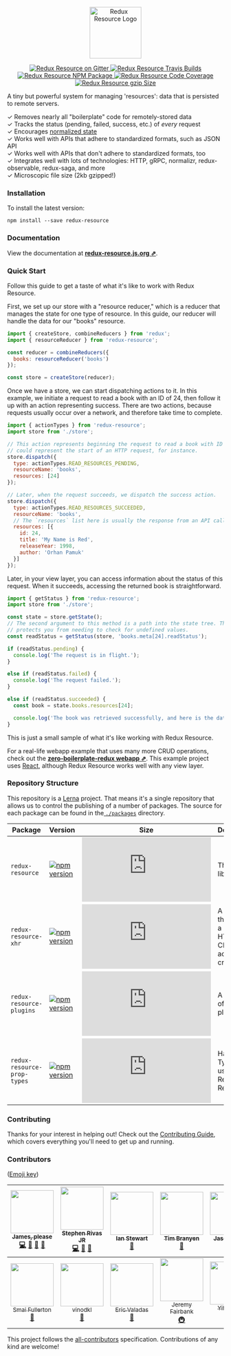 <p align="center">
<a href="http://redux-resource.js.org">
<img src="https://user-images.githubusercontent.com/2322305/35489731-63e3bb20-044e-11e8-8211-b7d153722865.png" height="120" alt="Redux Resource Logo" aria-label="redux-resource.js.org" />
</a>
</p>

<p align="center">
  <a href="https://gitter.im/jmeas/redux-resource?utm_source=badge&utm_medium=badge&utm_campaign=pr-badge">
    <img src="https://badges.gitter.im/jmeas/redux-resource.svg" alt="Redux Resource on Gitter" />
  </a>
  <a href="https://travis-ci.org/jmeas/redux-resource">
    <img src="http://img.shields.io/travis/jmeas/redux-resource.svg?style=flat" alt="Redux Resource Travis Builds" />
  </a>
  <a href="https://www.npmjs.com/package/redux-resource">
    <img src="https://img.shields.io/npm/v/redux-resource.svg" alt="Redux Resource NPM Package" />
  </a>
  <a href="https://codeclimate.com/github/jmeas/redux-resource">
    <img src="https://codeclimate.com/github/jmeas/redux-resource/badges/coverage.svg" alt="Redux Resource Code Coverage" />
  </a>
  <a href="https://unpkg.com/redux-resource/dist/redux-resource.min.js">
    <img src="http://img.badgesize.io/https://unpkg.com/redux-resource/dist/redux-resource.min.js?compression=gzip" alt="Redux Resource gzip Size" />
  </a>
</p>

A tiny but powerful system for managing 'resources': data that is persisted to
remote servers.

✓ Removes nearly all "boilerplate" code for remotely-stored data  
✓ Tracks the status (pending, failed, success, etc.) of _every_ request  
✓ Encourages [normalized state](http://redux.js.org/docs/recipes/reducers/NormalizingStateShape.html)  
✓ Works well with APIs that adhere to standardized formats, such as JSON API  
✓ Works well with APIs that don't adhere to standardized formats, too  
✓ Integrates well with lots of technologies: HTTP, gRPC, normalizr, redux-observable, redux-saga, and more  
✓ Microscopic file size (2kb gzipped!)

### Installation

To install the latest version:

```
npm install --save redux-resource
```

### Documentation

View the documentation at
**[redux-resource.js.org ⇗](https://redux-resource.js.org/)**.

### Quick Start

Follow this guide to get a taste of what it's like to work with Redux
Resource.

First, we set up our store with a "resource reducer," which is a reducer that
manages the state for one type of resource. In this guide, our reducer will
handle the data for our "books" resource.

```js
import { createStore, combineReducers } from 'redux';
import { resourceReducer } from 'redux-resource';

const reducer = combineReducers({
  books: resourceReducer('books')
});

const store = createStore(reducer);
```

Once we have a store, we can start dispatching actions to it. In this example,
we initiate a request to read a book with an ID of 24, then follow it up with an
action representing success. There are two actions, because requests usually
occur over a network, and therefore take time to complete.

```js
import { actionTypes } from 'redux-resource';
import store from './store';

// This action represents beginning the request to read a book with ID of 24. This
// could represent the start of an HTTP request, for instance.
store.dispatch({
  type: actionTypes.READ_RESOURCES_PENDING,
  resourceName: 'books',
  resources: [24]
});

// Later, when the request succeeds, we dispatch the success action.
store.dispatch({
  type: actionTypes.READ_RESOURCES_SUCCEEDED,
  resourceName: 'books',
  // The `resources` list here is usually the response from an API call
  resources: [{
    id: 24,
    title: 'My Name is Red',
    releaseYear: 1998,
    author: 'Orhan Pamuk'
  }]
});
```

Later, in your view layer, you can access information about the status of
this request. When it succeeds, accessing the returned book is straightforward.

```js
import { getStatus } from 'redux-resource';
import store from './store';

const state = store.getState();
// The second argument to this method is a path into the state tree. This method
// protects you from needing to check for undefined values.
const readStatus = getStatus(store, 'books.meta[24].readStatus');

if (readStatus.pending) {
  console.log('The request is in flight.');
}

else if (readStatus.failed) {
  console.log('The request failed.');
}

else if (readStatus.succeeded) {
  const book = state.books.resources[24];

  console.log('The book was retrieved successfully, and here is the data:', book);
}
```

This is just a small sample of what it's like working with Redux Resource.

For a real-life webapp example that uses many more CRUD operations, check out
the **[zero-boilerplate-redux webapp ⇗](https://github.com/jmeas/zero-boilerplate-redux)**.
This example project uses [React](https://facebook.github.io/react/), although
Redux Resource works well with any view layer.

### Repository Structure

This repository is a [Lerna](https://github.com/lerna/lerna) project. That means
it's a single repository that allows us to control the publishing of a number
of packages. The source for each package can be found in the[
  `./packages`](https://github.com/jmeas/redux-resource/tree/master/packages)
  directory.

| Package | Version | Size | Description |
| ---- | ---- | ---- | ---- |
| `redux-resource` | [![npm version](https://img.shields.io/npm/v/redux-resource.svg)](https://www.npmjs.com/package/redux-resource) | [![gzip size](http://img.badgesize.io/https://unpkg.com/redux-resource/dist/redux-resource.min.js?compression=gzip)](https://unpkg.com/redux-resource/dist/redux-resource.min.js) | The main library |
| `redux-resource-xhr` | [![npm version](https://img.shields.io/npm/v/redux-resource-xhr.svg)](https://www.npmjs.com/package/redux-resource-xhr) | [![gzip size](http://img.badgesize.io/https://unpkg.com/redux-resource-xhr/dist/redux-resource-xhr.min.js?compression=gzip)](https://unpkg.com/redux-resource-xhr/dist/redux-resource-xhr.min.js) | A library that exports a powerful HTTP CRUD action creator |
| `redux-resource-plugins` | [![npm version](https://img.shields.io/npm/v/redux-resource-plugins.svg)](https://www.npmjs.com/package/redux-resource-plugins) | [![gzip size](http://img.badgesize.io/https://unpkg.com/redux-resource-plugins/dist/redux-resource-plugins.min.js?compression=gzip)](https://unpkg.com/redux-resource-plugins/dist/redux-resource-plugins.min.js) | A collection of common plugins |
| `redux-resource-prop-types` | [![npm version](https://img.shields.io/npm/v/redux-resource-prop-types.svg)](https://www.npmjs.com/package/redux-resource-prop-types) | [![gzip size](http://img.badgesize.io/https://unpkg.com/redux-resource-prop-types/dist/redux-resource-prop-types.min.js?compression=gzip)](https://unpkg.com/redux-resource-prop-types/dist/redux-resource-prop-types.min.js) | Handy Prop Types to use with Redux Resource |

### Contributing

Thanks for your interest in helping out! Check out the
[Contributing Guide](./CONTRIBUTING.md), which covers everything you'll need to
 get up and running.

### Contributors

([Emoji key](https://github.com/kentcdodds/all-contributors#emoji-key))

<!-- ALL-CONTRIBUTORS-LIST:START - Do not remove or modify this section -->
| [<img src="https://avatars3.githubusercontent.com/u/2322305?v=4" width="100px;"/><br /><sub>James, please</sub>](http://www.jmeas.com)<br />[💻](https://github.com/jmeas/redux-resource/commits?author=jmeas "Code") [🔌](#plugin-jmeas "Plugin/utility libraries") [📖](https://github.com/jmeas/redux-resource/commits?author=jmeas "Documentation") [🤔](#ideas-jmeas "Ideas, Planning, & Feedback") | [<img src="https://avatars3.githubusercontent.com/u/682566?v=4" width="100px;"/><br /><sub>Stephen Rivas JR</sub>](http://www.stephenrivasjr.com)<br />[💻](https://github.com/jmeas/redux-resource/commits?author=sprjr "Code") [📖](https://github.com/jmeas/redux-resource/commits?author=sprjr "Documentation") [🤔](#ideas-sprjr "Ideas, Planning, & Feedback") | [<img src="https://avatars0.githubusercontent.com/u/4119765?v=4" width="100px;"/><br /><sub>Ian Stewart</sub>](https://github.com/ianmstew)<br />[🤔](#ideas-ianmstew "Ideas, Planning, & Feedback") | [<img src="https://avatars3.githubusercontent.com/u/181635?v=4" width="100px;"/><br /><sub>Tim Branyen</sub>](http://tbranyen.com/)<br />[🤔](#ideas-tbranyen "Ideas, Planning, & Feedback") | [<img src="https://avatars1.githubusercontent.com/u/254562?v=4" width="100px;"/><br /><sub>Jason Laster</sub>](https://github.com/jasonLaster)<br />[🤔](#ideas-jasonLaster "Ideas, Planning, & Feedback") | [<img src="https://avatars2.githubusercontent.com/u/1104846?v=4" width="100px;"/><br /><sub>marlonpp</sub>](https://github.com/marlonpp)<br />[🤔](#ideas-marlonpp "Ideas, Planning, & Feedback") | [<img src="https://avatars1.githubusercontent.com/u/4296756?v=4" width="100px;"/><br /><sub>Javier Porrero</sub>](https://github.com/JPorry)<br />[🤔](#ideas-JPorry "Ideas, Planning, & Feedback") |
| :---: | :---: | :---: | :---: | :---: | :---: | :---: |
| [<img src="https://avatars2.githubusercontent.com/u/25591356?v=4" width="100px;"/><br /><sub>Smai Fullerton</sub>](https://github.com/smaifullerton-wk)<br />[📖](https://github.com/jmeas/redux-resource/commits?author=smaifullerton-wk "Documentation") | [<img src="https://avatars3.githubusercontent.com/u/276971?v=4" width="100px;"/><br /><sub>vinodkl</sub>](https://github.com/vinodkl)<br />[🤔](#ideas-vinodkl "Ideas, Planning, & Feedback") | [<img src="https://avatars3.githubusercontent.com/u/828125?v=4" width="100px;"/><br /><sub>Eric Valadas</sub>](https://github.com/ericvaladas)<br />[📖](https://github.com/jmeas/redux-resource/commits?author=ericvaladas "Documentation") | [<img src="https://avatars0.githubusercontent.com/u/195580?v=4" width="100px;"/><br /><sub>Jeremy Fairbank</sub>](http://blog.jeremyfairbank.com)<br />[🚇](#infra-jfairbank "Infrastructure (Hosting, Build-Tools, etc)") | [<img src="https://avatars1.githubusercontent.com/u/4226956?v=4" width="100px;"/><br /><sub>Yihang Ho</sub>](https://www.yihangho.com)<br />[💻](https://github.com/jmeas/redux-resource/commits?author=yihangho "Code") | [<img src="https://avatars2.githubusercontent.com/u/1026002?v=4" width="100px;"/><br /><sub>Bryce Reynolds</sub>](https://github.com/brycereynolds)<br />[💡](#example-brycereynolds "Examples") | [<img src="https://avatars1.githubusercontent.com/u/5614134?v=4" width="100px;"/><br /><sub>Ben Creasy</sub>](http://bencreasy.com)<br />[📖](https://github.com/jmeas/redux-resource/commits?author=jcrben "Documentation") |
<!-- ALL-CONTRIBUTORS-LIST:END -->

This project follows the [all-contributors](https://github.com/kentcdodds/all-contributors)
specification. Contributions of any kind are welcome!
